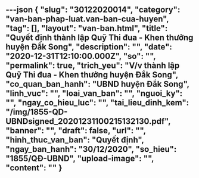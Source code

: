 ---json
{
    "slug": "30122020014",
    "category": "van-ban-phap-luat.van-ban-cua-huyen",
    "tag": [],
    "layout": "van-ban.html",
    "title": "Quyết định thành lập Quỹ Thi đua - Khen thưởng huyện Đắk Song",
    "description": "",
    "date": "2020-12-31T12:10:00.000Z",
    "so": "",
    "permalink": true,
    "trich_yeu": "V/v thành lập Quỹ Thi đua - Khen thưởng huyện Đắk Song",
    "co_quan_ban_hanh": "UBND huyện Đắk Song",
    "linh_vuc": "",
    "loai_van_ban": "",
    "nguoi_ky": "",
    "ngay_co_hieu_luc": "",
    "tai_lieu_dinh_kem": "/img/1855-QD-UBNDsigned_20201231100215132130.pdf",
    "banner": "",
    "draft": false,
    "url": "",
    "hinh_thuc_van_ban": "Quyết định",
    "ngay_ban_hanh": "30/12/2020",
    "so_hieu": "1855/QĐ-UBND",
    "upload-image": "",
    "__content__": ""
}
---
